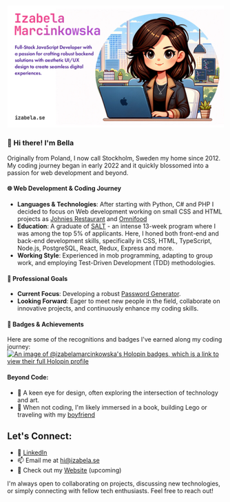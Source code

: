 ![Profile Banner](/izabela.jpg)

### 👋 Hi there! I'm Bella

Originally from Poland, I now call Stockholm, Sweden my home since 2012. My coding journey began in early 2022 and it quickly blossomed into a passion for web development and beyond.

#### 🌐 Web Development & Coding Journey
- **Languages & Technologies**: After starting with Python, C# and PHP I decided to focus on Web development working on small CSS and HTML projects as [Johnies Restaurant](https://github.com/izabela-marcinkowska/Restaurant-Project) and [Omnifood](https://github.com/izabela-marcinkowska/Omnifood-Project)
- **Education**: A graduate of [SALT](https://github.com/saltsthlm) - an intense 13-week program where I was among the top 5% of applicants. Here, I honed both front-end and back-end development skills, specifically in CSS, HTML, TypeScript, Node.js, PostgreSQL, React, Redux, Express and more.
- **Working Style**: Experienced in mob programming, adapting to group work, and employing Test-Driven Development (TDD) methodologies.

#### 💼 Professional Goals
- **Current Focus**: Developing a robust [Password Generator](https://github.com/izabela-marcinkowska/password-generator).
- **Looking Forward**: Eager to meet new people in the field, collaborate on innovative projects, and continuously enhance my coding skills.

#### 🏅 Badges & Achievements
Here are some of the recognitions and badges I've earned along my coding journey:
[![An image of @izabelamarcinkowska's Holopin badges, which is a link to view their full Holopin profile](https://holopin.me/izabelamarcinkowska)](https://holopin.io/@izabelamarcinkowska)

#### Beyond Code:
- 🎨 A keen eye for design, often exploring the intersection of technology and art.
- 📖 When not coding, I'm likely immersed in a book, building Lego or traveling with my [boyfriend](https://johnie.se)

## Let's Connect:
- 💼 [LinkedIn](https://www.linkedin.com/in/izabela-marcinkowska-199763199/)
- 📫 Email me at [hi@izabela.se](mailto:hi@izabela.se)
- 📁 Check out my [Website](http://iabela.se) (upcoming)

I'm always open to collaborating on projects, discussing new technologies, or simply connecting with fellow tech enthusiasts. Feel free to reach out!


